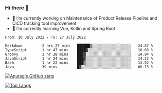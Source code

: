 ### Hi there 👋

- 🔭 I’m currently working on Maintenance of Product Release Pipeline and CICD tracking tool improvement
- 🌱 I’m currently learning Vue, Kotlin and Spring Boot

<!--START_SECTION:waka-->

```text
From: 20 July 2022 - To: 27 July 2022

Markdown         2 hrs 27 mins   ██████▒░░░░░░░░░░░░░░░░░░   24.87 %
TypeScript       1 hr 47 mins    ████▓░░░░░░░░░░░░░░░░░░░░   18.08 %
Groovy           1 hr 28 mins    ███▓░░░░░░░░░░░░░░░░░░░░░   14.94 %
JavaScript       1 hr 24 mins    ███▓░░░░░░░░░░░░░░░░░░░░░   14.23 %
Bash             1 hr 22 mins    ███▒░░░░░░░░░░░░░░░░░░░░░   13.92 %
Java             39 mins         █▓░░░░░░░░░░░░░░░░░░░░░░░   06.73 %
```

<!--END_SECTION:waka-->

[![Anurag's GitHub stats](https://github-readme-stats.vercel.app/api?username=yunhao981&show_icons=true&theme=solarized-dark)](https://github.com/anuraghazra/github-readme-stats)

[![Top Langs](https://github-readme-stats.vercel.app/api/top-langs/?username=yunhao981&theme=solarized-dark&layout=compact)](https://github.com/anuraghazra/github-readme-stats)

<!--
**yunhao981/yunhao981** is a ✨ _special_ ✨ repository because its `README.md` (this file) appears on your GitHub profile.

Here are some ideas to get you started:

- 🔭 I’m currently working on Maintenance of Release Pipeline and CICD tracking tool improvement
- 🌱 I’m currently learning Vue, Kotlin and Spring Boot
- 👯 I’m looking to collaborate on ...
- 🤔 I’m looking for help with ...
- 💬 Ask me about ...
- 📫 How to reach me: ...
- 😄 Pronouns: ...
- ⚡ Fun fact: ...
-->


